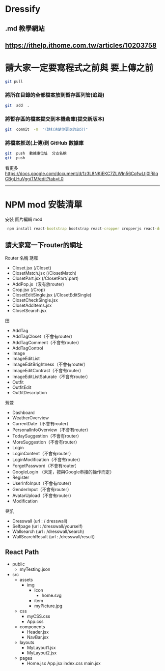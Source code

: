 # Dressify
## .md 教學網站
## https://ithelp.ithome.com.tw/articles/10203758



# 請大家一定要寫程式之前與 要上傳之前
```bash
git pull
```

### 將所在目錄的全部檔案放到暫存區列管(追蹤)
```bash
git  add  .
```

### 將暫存區的檔案提交到本機倉庫(提交新版本)
```bash
git  commit  -m  "(請打清楚你更改的部分)"
```

### 將檔案推送(上傳)到 GitHub 數據庫
```bash
git  push  數據庫位址  分支名稱
git  push
```
看更多
https://docs.google.com/document/d/1z3L8NKiEKC7ZLWIn56CqfwLtj0lRiIqCBgLHuVggiTM/edit?tab=t.0

---

# NPM mod 安裝清單

安裝 圖片編輯 mod
```cmd
 npm install react-bootstrap bootstrap react-cropper cropperjs react-draggable swiper
```

## 請大家寫一下router的網址
Router 名稱
琇雁
* Closet.jsx  (/Closet)
* ClosetMatch.jsx  (/ClosetMatch)
* ClosetPart.jsx  (/ClosetPart/:part)
* AddPop.js（沒有放router)
* Crop.jsx  (/Crop)
* ClosetEditSingle.jsx  (/ClosetEditSingle)
* ClosetCheckSingle.jsx
* ClosetAddItems.jsx
* ClosetSearch.jsx


田
* AddTag
* AddTagCloset（不會有router）
* AddTagComment（不會有router）
* AddTagControl
* Image
* ImageEditList
* ImageEditBrightness（不會有router）
* ImageEditContrast（不會有router）
* ImageEditListSaturate（不會有router）
* Outfit
* OutfitEdit
* OutfitDescription


芳萱
* Dashboard
* WeatherOverview
* CurrentDate（不會有router）
* PersonalInfoOverview（不會有router）
* TodaySuggestion（不會有router）
* MoreSuggestion（不會有router）
* Login
* LoginContent（不會有router）
* LoginModification（不會有router）
* ForgetPassword（不會有router）
* GoogleLogin （未定，按與Google串接的操作而定）
* Register
* UserInfoInput（不會有router）
* GenderInput（不會有router）
* AvatarUpload（不會有router）
* Modification


昱凱
* Dresswall (url : / dresswall)
* Selfpage (url : /dresswall/yourself)
* Wallsearch (url :  /dresswall/search)
* WallSearchResult (url : /dresswall/result)


## React Path
* public
  * myTesting.json
* src
  * assets
    * img
      * Icon
        * home.svg
      * item
      * myPicture.jpg
  * css
     * myCSS.css
     * App.css
  * components
    * Header.jsx
    * NavBar.jsx
  * layouts
    * MyLayout1.jsx
    * MyLayout2.jsx
  * pages
    * Home.jsx
App.jsx
index.css
main.jsx
